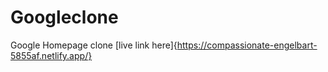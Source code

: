 # Googleclone
Google Homepage clone
[live link here]{https://compassionate-engelbart-5855af.netlify.app/}
